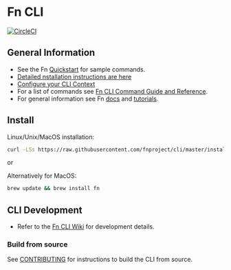# Fn CLI
[![CircleCI](https://circleci.com/gh/fnproject/cli.svg?style=svg)](https://circleci.com/gh/fnproject/cli)

## General Information
* See the Fn [Quickstart](https://github.com/fnproject/fn/blob/master/README.md) for sample commands.
* [Detailed nstallation instructions are here](http://fnproject.io/tutorials/install/)
* [Configure your CLI Context](http://fnproject.io/tutorials/install/#ConfigureyourContext)
* For a list of commands see [Fn CLI Command Guide and Reference](https://github.com/fnproject/docs/blob/master/cli/README.md).
* For general information see Fn [docs](https://github.com/fnproject/docs) and [tutorials](https://fnproject.io/tutorials/).

## Install
Linux/Unix/MacOS installation:

```sh
curl -LSs https://raw.githubusercontent.com/fnproject/cli/master/install | sh
```

or

Alternatively for MacOS:

```sh
brew update && brew install fn
```

## CLI Development
* Refer to the [Fn CLI Wiki](https://github.com/fnproject/cli/wiki) for development details.

### Build from source
See [CONTRIBUTING](https://github.com/fnproject/cli/blob/master/CONTRIBUTING.md) for instructions to build the CLI from source.





